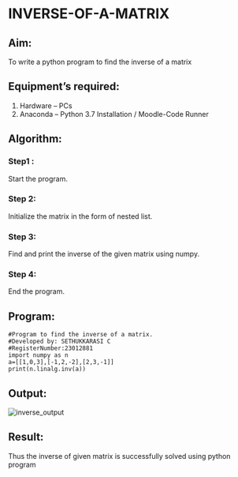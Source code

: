 # INVERSE-OF-A-MATRIX
## Aim:
To write a python program to find the inverse of a matrix
## Equipment’s required:
1. 	Hardware – PCs
2. 	Anaconda – Python 3.7 Installation / Moodle-Code Runner
## Algorithm:
### Step1 : 
Start the program.
### Step 2: 
Initialize the matrix in the form of nested list.
### Step 3: 
Find and print the inverse of the given matrix using numpy.
### Step 4: 
End the program.
## Program:
```
#Program to find the inverse of a matrix.
#Developed by: SETHUKKARASI C
#RegisterNumber:23012881
import numpy as n
a=[[1,0,3],[-1,2,-2],[2,3,-1]]
print(n.linalg.inv(a))
```
## Output:
![inverse_output](https://github.com/SETHUKKARASI3006/INVERSE-OF-A-MATRIX/assets/144979338/9a84246e-3d56-4983-9cc7-9939784331fa)
## Result:
Thus the inverse of given matrix is successfully solved using python program

